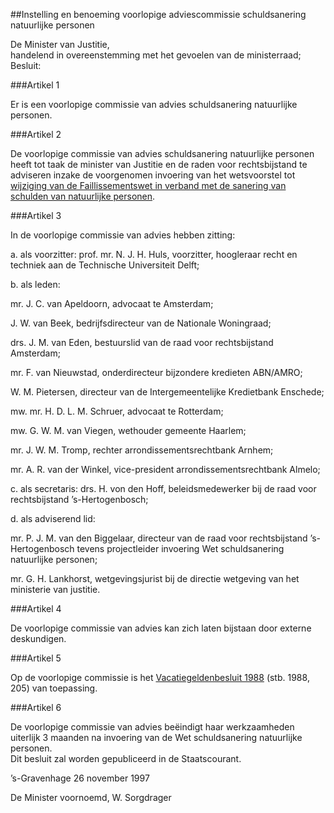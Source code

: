 <meta http-equiv='Content-Type' content='text/html; charset=utf-8' />

##Instelling en benoeming voorlopige adviescommissie schuldsanering natuurlijke personen

De Minister van Justitie,  
handelend in overeenstemming met het gevoelen van de ministerraad;
Besluit:     

###Artikel  1  

Er is een voorlopige commissie van advies schuldsanering natuurlijke personen.  

###Artikel  2  

De voorlopige commissie van advies schuldsanering natuurlijke personen heeft tot taak de minister van Justitie en de raden voor rechtsbijstand te adviseren inzake de voorgenomen invoering van het wetsvoorstel tot [wijziging van de Faillissementswet in verband met de sanering van schulden van natuurlijke personen](../../../../../../../../../wet/wet/schuldsaneringsregeling/natuurlijke/personen/BWBR0009730/README.md).  

###Artikel  3  

In de voorlopige commissie van advies hebben zitting:  

a.  als voorzitter: prof. mr. N. J. H. Huls, voorzitter, hoogleraar recht en techniek aan de Technische Universiteit Delft;  

b.  als leden:  

mr. J. C. van Apeldoorn, advocaat te Amsterdam;  

J. W. van Beek, bedrijfsdirecteur van de Nationale Woningraad;  

drs. J. M. van Eden, bestuurslid van de raad voor rechtsbijstand Amsterdam;  

mr. F. van Nieuwstad, onderdirecteur bijzondere kredieten ABN/AMRO;  

W. M. Pietersen, directeur van de Intergemeentelijke Kredietbank Enschede;  

mw. mr. H. D. L. M. Schruer, advocaat te Rotterdam;  

mw. G. W. M. van Viegen, wethouder gemeente Haarlem;  

mr. J. W. M. Tromp, rechter arrondissementsrechtbank Arnhem;  

mr. A. R. van der Winkel, vice-president arrondissementsrechtbank Almelo;  

c.  als secretaris: drs. H. von den Hoff, beleidsmedewerker bij de raad voor rechtsbijstand ’s-Hertogenbosch;  

d.  als adviserend lid:  

mr. P. J. M. van den Biggelaar, directeur van de raad voor rechtsbijstand ’s-Hertogenbosch tevens projectleider invoering Wet schuldsanering natuurlijke personen;  

mr. G. H. Lankhorst, wetgevingsjurist bij de directie wetgeving van het ministerie van justitie.   

###Artikel  4  

De voorlopige commissie van advies kan zich laten bijstaan door externe deskundigen.  

###Artikel  5  

Op de voorlopige commissie is het [Vacatiegeldenbesluit 1988](../../../../../../../../../AMvB/vacatiegeldenbesluit/1988/BWBR0004317/README.md) (stb. 1988, 205) van toepassing.  

###Artikel  6  

De voorlopige commissie van advies beëindigt haar werkzaamheden uiterlijk 3 maanden na invoering van de Wet schuldsanering natuurlijke personen.  
Dit besluit zal worden gepubliceerd in de Staatscourant. 

’s-Gravenhage 
26 november 1997    

De 
Minister voornoemd,
W. Sorgdrager      
